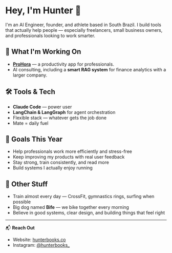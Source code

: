 # Hey, I'm Hunter 👋

I'm an AI Engineer, founder, and athlete based in South Brazil. I build tools that actually help people — especially freelancers, small business owners, and professionals looking to work smarter.

## 🌊 What I'm Working On

- **[ProHora](https://www.prohora.app/)** — a productivity app for professionals.  
- AI consulting, including a **smart RAG system** for finance analytics with a larger company.

## 🛠️ Tools & Tech

- **Claude Code** — power user  
- **LangChain & LangGraph** for agent orchestration  
- Flexible stack — whatever gets the job done  
- Mate = daily fuel  

## 🎯 Goals This Year

- Help professionals work more efficiently and stress-free  
- Keep improving my products with real user feedback  
- Stay strong, train consistently, and read more  
- Build systems I actually enjoy running  

## 🐾 Other Stuff

- Train almost every day — CrossFit, gymnastics rings, surfing when possible  
- Big dog named **Bife** — we bike together every morning  
- Believe in good systems, clear design, and building things that feel right  

---

📬 **Reach Out**  

- Website: [hunterbooks.co](https://hunterbooks.co)  
- Instagram: [@hunterbooks_](https://instagram.com/hunterbooks_)
